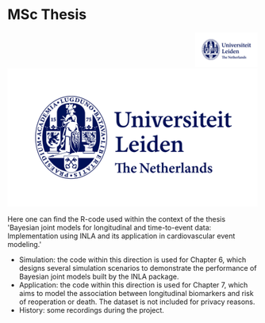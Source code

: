 # MSc Thesis

<div style="position: relative; float: right; width: 25%;">
  <img src="History/UL-logo-color.jpg" alt="Example Image" style="max-width: 100%; height: auto;">
</div>

<p align="topright">
  <img src="History/UL-logo-color.jpg" alt="UL-logo-color">
</p>

Here one can find the R-code used within the context of the thesis 'Bayesian joint models for longitudinal and time-to-event data: Implementation using INLA and its application in cardiovascular event modeling.'

* Simulation: the code within this direction is used for Chapter 6, which designs several simulation scenarios to demonstrate the performance of Bayesian joint models built by the INLA package.
* Application: the code within this direction is used for Chapter 7, which aims to model the association between longitudinal biomarkers and risk of reoperation or death. The dataset is not included for privacy reasons.
* History: some recordings during the project.

